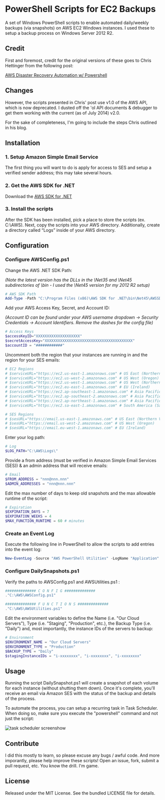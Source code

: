 # PowerShell Scripts for EC2 Backups

A set of Windows PowerShell scripts to enable automated daily/weekly backups (via snapshots) on AWS EC2 Windows instances.  I used these to setup a backup process on Windows Server 2012 R2.

## Credit

First and foremost, credit for the original versions of these goes to Chris Hettinger from the following post:

[AWS Disaster Recovery Automation w/ Powershell](http://messor.com/aws-disaster-recovery-automation-w-powershell/)

## Changes

However, the scripts presented in Chris' post use v1.0 of the AWS API, which is now deprecated.  I dusted off the 'ol API documents & debugger to get them working with the current (as of July 2014) v2.0.

For the sake of completeness, I'm going to include the steps Chris outlined in his blog.

## Installation

### 1.  Setup Amazon Simple Email Service

The first thing you will want to do is apply for access to SES and setup a verified sender address; this may take several hours.

### 2.  Get the AWS SDK for .NET

Download the [AWS SDK for .NET](http://aws.amazon.com/sdkfornet/)

### 3.  Install the scripts

After the SDK has been installed, pick a place to store the scripts (ex. C:\AWS). Next, copy the scripts into your AWS directory. Additionally, create a directory called “Logs” inside of your AWS directory.

## Configuration

### Configure AWSConfig.ps1

Change the AWS .NET SDK Path:

_(Note the latest version has the DLLs in the \Net35 and \Net45 subdirectories of \bin - I used the \Net45 version for my 2012 R2 setup)_

```PowerShell
# AWS SDK Path 
Add-Type -Path "C:\Program Files (x86)\AWS SDK for .NET\bin\Net45\AWSSDK.dll"
```

Add your AWS Access Key, Secret, and Account ID:

_(Account ID can be found under your AWS username dropdown -> Security Credentials -> Account Identifiers.  Remove the dashes for the config file)_

```PowerShell
# Access Keys
$accessKeyID="XXXXXXXXXXXXXXXXXXXX"
$secretAccessKey="XXXXXXXXXXXXXXXXXXXXXXXXXXXXXXXXXXXXXXXX"
$accountID = "############"
```

Uncomment both the region that your instances are running in and the region for your SES emails:

```PowerShell
# EC2 Regions
# $serviceURL="https://ec2.us-east-1.amazonaws.com" # US East (Northern Virginia)
# $serviceURL="https://ec2.us-west-2.amazonaws.com" # US West (Oregon)
# $serviceURL="https://ec2.us-west-1.amazonaws.com" # US West (Northern California)
# $serviceURL="https://ec2.eu-east-1.amazonaws.com" # EU (Ireland)
# $serviceURL="https://ec2.ap-southeast-1.amazonaws.com" # Asia Pacific (Singapore)
# $serviceURL="https://ec2.ap-southeast-2.amazonaws.com" # Asia Pacific (Sydney)
# $serviceURL="https://ec2.ap-northeast-1.amazonaws.com" # Asia Pacific (Tokyo)
# $serviceURL="https://ec2.sa-east-1.amazonaws.com" # South America (Sao Paulo)

# SES Regions
# $sesURL="https://email.us-east-1.amazonaws.com" # US East (Northern Virginia)
# $sesURL="https://email.us-west-2.amazonaws.com" # US West (Oregon)
# $sesURL="https://email.eu-west-1.amazonaws.com" # EU (Ireland)
```

Enter your log path:

```PowerShell
# Log
$LOG_PATH="C:\AWS\Logs\"
```

Provide a from address (must be verified in Amazon Simple Email Services (SES)) & an admin address that will receive emails:

```PowerShell
# Email
$FROM_ADDRESS = "nnn@nnn.nnn"
$ADMIN_ADDRESSES = "nnn@nnn.nnn"
```

Edit the max number of days to keep old snapshots and the max allowable runtime of the script:

```PowerShell
# Expiration
$EXPIRATION_DAYS = 7
$EXPIRATION_WEEKS = 4
$MAX_FUNCTION_RUNTIME = 60 # minutes
```

### Create an Event Log

Execute the following line in PowerShell to allow the scripts to add entries into the event log:

```PowerShell
New-EventLog -Source "AWS PowerShell Utilities" -LogName "Application"
```

### Configure DailySnapshots.ps1

Verify the paths to AWSConfig.ps1 and AWSUtilities.ps1 :

```PowerShell
############## C O N F I G ##############
."C:\AWS\AWSConfig.ps1"

############## F U N C T I O N S ##############
."C:\AWS\AWSUtilities.ps1"
```

Edit the environment variables to define the Name (i.e. "Our Cloud Servers"), Type (i.e. "Staging", "Production", etc.), the Backup Type (i.e. "Daily") and, most importantly, the instance IDs of the servers to backup:

```PowerShell
# Environment
$ENVIRONMENT_NAME = "Our Cloud Servers"
$ENVIRONMENT_TYPE = "Production"
$BACKUP_TYPE = "Daily"
$stagingInstanceIDs = "i-xxxxxxxx", "i-xxxxxxxx", "i-xxxxxxxx"
```
## Usage

Running the script DailySnapshot.ps1 will create a snapshot of each volume for each instance (without shutting them down).  Once it's complete, you'll receive an email via Amazon SES with the status of the backup and details of the process.

To automate the process, you can setup a recurring task in Task Scheduler.  When doing so, make sure you execute the "powershell" command and not just the script:

![task scheduler screenshow](http://i.imgur.com/07ozK3e.png)

## Contribute

I did this mostly to learn, so please excuse any bugs / awful code.  And more imporantly, please help improve these scripts!  Open an issue, fork, submit a pull request, etc.  You know the drill.  I'm game. 

## License

Released under the MIT License. See the bundled LICENSE file for details.
